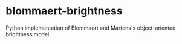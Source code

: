 # blommaert-brightness
Python implementation of Blommaert and Martens's object-oriented brightness model.
